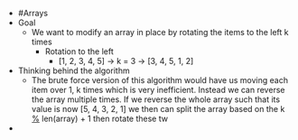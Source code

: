 - #Arrays
- Goal
	- We want to modify an array in place by rotating the items to the left k times
		- Rotation to the left
			- [1, 2, 3, 4, 5] → k = 3 → [3, 4, 5, 1, 2]
- Thinking behind the algorithm
	- The brute force version of this algorithm would have us moving each item over 1, k times which is very inefficient. Instead we can reverse the array multiple times. If we reverse the whole array such that its value is now [5, 4, 3, 2, 1] we then can split the array based on the k [%]([[modulo]]) len(array) + 1 then rotate these tw
-